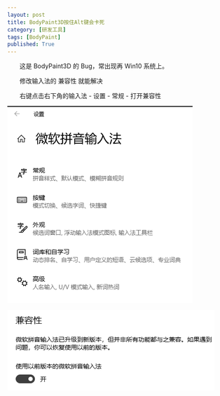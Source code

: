 ```yaml
---
layout: post
title: BodyPaint3D按住Alt键会卡死
category: [研发工具]
tags: [BodyPaint]
published: True
---
```



　　这是 BodyPaint3D 的 Bug，常出现再 Win10 系统上。

　　修改输入法的 兼容性 就能解决

　　右键点击右下角的输入法 - 设置 - 常规 - 打开兼容性

<left><img src="/public/img/BodyPaint3D按住Alt键会卡死/1.png"></left>

<left><img src="/public/img/BodyPaint3D按住Alt键会卡死/2.png"></left>
